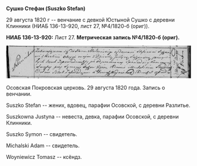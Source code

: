 **Сушко Стефан (Suszko Stefan)**

29 августа 1820 г -- венчание с девкой Юстыной Сушко с деревни Клинники
(НИАБ 136-13-920, лист 27, №4/1820-б (ориг)).

**НИАБ 136-13-920:** Лист 27. **Метрическая запись №4/1820-б (ориг).**

![](./media/1db1dc7f6a5ee16cac073e81a8a17804334f5f8d.png)

Осовская Покровская церковь. 29 августа 1820 года. Запись о венчании.

Suszko Stefan -- жених, вдовец, парафии Осовской, с деревни Разлитье.

Suszkowna Justyna -- невеста, девка, парафии Осовской, с деревни
Клинники.

Suszko Symon -- свидетель.

Michalski Adam -- свидетель.

Woyniewicz Tomasz -- ксёндз.
